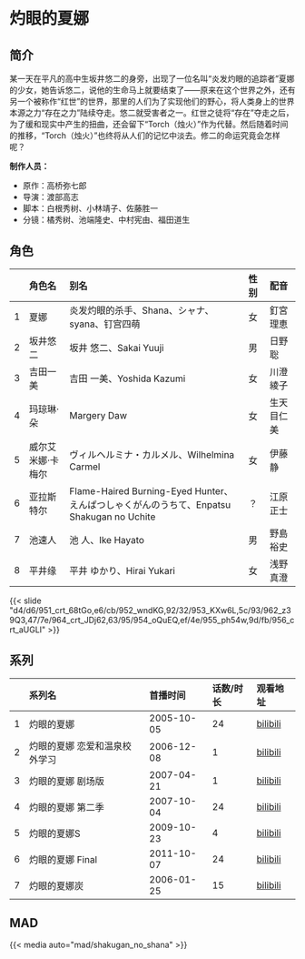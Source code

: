 # 灼眼的夏娜


## 简介

某一天在平凡的高中生坂井悠二的身旁，出现了一位名叫“炎发灼眼的追踪者”夏娜的少女，她告诉悠二，说他的生命马上就要结束了——原来在这个世界之外，还有另一个被称作“红世”的世界，那里的人们为了实现他们的野心，将人类身上的世界本源之力“存在之力”陆续夺走。悠二就受害者之一。红世之徒将“存在”夺走之后，为了缓和现实中产生的扭曲，还会留下“Torch（烛火）”作为代替。然后随着时间的推移，“Torch（烛火）”也终将从人们的记忆中淡去。修二的命运究竟会怎样呢？


**制作人员：**
- 原作：高桥弥七郎
- 导演：渡部高志
- 脚本：白根秀树、小林靖子、佐藤胜一
- 分镜：橘秀树、池端隆史、中村宪由、福田道生

## 角色

|     |   角色名   |   别名  | 性别 |  配音  |
|:--- |:------  |:----      |:---  |:--   |
| 1 | 夏娜 | 炎发灼眼的杀手、Shana、シャナ、syana、钉宫四萌 | 女 | 釘宮理恵 |
| 2 | 坂井悠二 | 坂井 悠二、Sakai Yuuji | 男 | 日野聡 |
| 3 | 吉田一美 | 吉田 一美、Yoshida Kazumi | 女 | 川澄綾子 |
| 4 | 玛琼琳·朵 | Margery Daw | 女 | 生天目仁美 |
| 5 | 威尔艾米娜·卡梅尔 | ヴィルヘルミナ・カルメル、Wilhelmina Carmel | 女 | 伊藤静 |
| 6 | 亚拉斯特尔 | Flame-Haired Burning-Eyed Hunter、えんぱつしゃくがんのうちて、Enpatsu Shakugan no Uchite | ？ | 江原正士 |
| 7 | 池速人 | 池 人、Ike Hayato | 男 | 野島裕史 |
| 8 | 平井缘 | 平井 ゆかり、Hirai Yukari | 女 | 浅野真澄 |

{{< slide "d4/d6/951_crt_68tGo,e6/cb/952_wndKG,92/32/953_KXw6L,5c/93/962_z39Q3,47/7e/964_crt_JDj62,63/95/954_oQuEQ,ef/4e/955_ph54w,9d/fb/956_crt_aUGLI" >}}

## 系列

|     | 系列名             | 首播时间       | 话数/时长 | 观看地址                                                      |
|:----|:----------------|:-----------|:------|:----------------------------------------------------------|
| 1   | 灼眼的夏娜           | 2005-10-05 | 24    | [bilibili](https://www.bilibili.com/bangumi/play/ep29335) |
| 2   | 灼眼的夏娜 恋爱和温泉校外学习 | 2006-12-08 | 1     | [bilibili](https://www.bilibili.com/bangumi/play/ss1607)  |
| 3   | 灼眼的夏娜 剧场版       | 2007-04-21 | 1     | [bilibili](https://www.bilibili.com/bangumi/play/ss1609)  |
| 4   | 灼眼的夏娜 第二季       | 2007-10-04 | 24    | [bilibili](https://www.bilibili.com/bangumi/play/ss1602)  |
| 5   | 灼眼的夏娜S          | 2009-10-23 | 4     | [bilibili](https://www.bilibili.com/bangumi/play/ss1605)  |
| 6   | 灼眼的夏娜 Final     | 2011-10-07 | 24    | [bilibili](https://www.bilibili.com/bangumi/play/ss1603)  |
| 7   | 灼眼的夏娜炭          | 2006-01-25 | 15    | [bilibili](https://www.bilibili.com/bangumi/play/ss4949)  |

## MAD

{{< media auto="mad/shakugan_no_shana" >}}
